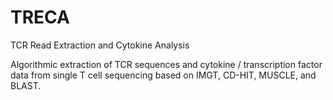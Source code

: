 # TRECA
TCR Read Extraction and Cytokine Analysis

Algorithmic extraction of TCR sequences and cytokine / transcription factor data
from single T cell sequencing based on IMGT, CD-HIT, MUSCLE, and BLAST.  
